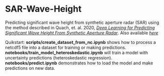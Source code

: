 # SAR-Wave-Height

Predicting significant wave height from synthetic aperture radar (SAR) using the method described in Quach, et. al. 2020, [*Deep Learning for Predicting Significant Wave Height From Synthetic Aperture Radar*](https://ieeexplore.ieee.org/document/9143500). Also available [*here*](https://authors.library.caltech.edu/104562/1/09143500.pdf)

Quikstart:
**scripts/create_dataset_from_nc.ipynb** shows how to process a netcdf5 file into a dataset for training or making predictions.
**notebooks/train_model_heteroskedastic.ipynb** will train a model with uncertainty predictions (heteroskedastic regression).
**notebooks/predict.ipynb** demonstrates how to load the model and make predictions on new data.


